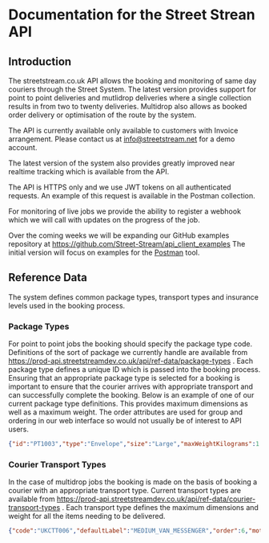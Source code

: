 # Documentation for the Street Strean API

## Introduction

The streetstream.co.uk API allows the booking and monitoring of same day couriers through the Street System.  The latest version provides support for point to point deliveries and mutlidrop deliveries where a single collection results in from two to twenty deliveries. Multidrop also allows as booked order delivery or optimisation of the route by the system.

The API is currently available only available to customers with Invoice arrangement. Please contact us at info@streetstream.net for a demo account.   

The latest version of the system also provides greatly improved near realtime tracking which is available from the API.

The API is HTTPS only and we use JWT tokens on all authenticated requests.  An example of this request is available in the Postman collection.

For monitoring of live jobs we provide the ability to register a webhook which we will call with updates on the progress of the job.

Over the coming weeks we will be expanding our GitHub examples repository at https://github.com/Street-Stream/api_client_examples The initial version will focus on examples for the [Postman](https://www.postman.com) tool.

## Reference Data

The system defines common package types, transport types and insurance levels used in the booking process.

### Package Types

For point to point jobs the booking should specify the package type code.  Definitions of the sort of package we currently handle are available from https://prod-api.streetstreamdev.co.uk/api/ref-data/package-types . Each package type defines a unique ID which is passed into the booking process.  Ensuring that an appropriate package type is selected for a booking is important to ensure that the courier arrives with appropriate transport and can successfully complete the booking.  Below is an example of one of our current package type definitions.  This provides maximum dimensions as well as a maximum weight.  The order attributes are used for group and ordering in our web interface so would not usually be of interest to API users.     

```json
{"id":"PT1003","type":"Envelope","size":"Large","maxWeightKilograms":1.0,"maxWidthCentimetres":42.0,"maxHeightCentimetres":30.0,"maxDepthCentimetres":5.0,"groupOrder":1,"orderInGroup":3,"active":true,"defaultTransportType":"BICYCLE"}
```

### Courier Transport Types

In the case of multidrop jobs the booking is made on the basis of booking a courier with an appropriate transport type.  Current transport types are available from https://prod-api.streetstreamdev.co.uk/api/ref-data/courier-transport-types . Each transport type defines the maximum dimensions and weight for all the items needing to be delivered.

```json
{"code":"UKCTT006","defaultLabel":"MEDIUM_VAN_MESSENGER","order":6,"motorised":true,"maxD1cm":70,"maxD2cm":170,"maxD3cm":120,"maxWeightKg":500}
```   
